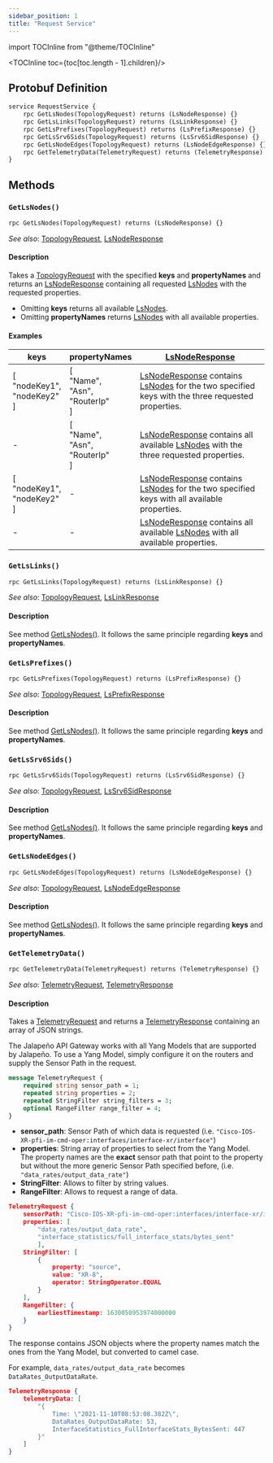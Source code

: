 ```yaml
---
sidebar_position: 1
title: "Request Service"
---
```


import TOCInline from "@theme/TOCInline"

<TOCInline toc={toc[toc.length - 1].children}/>

## Protobuf Definition

```protobuf
service RequestService {
    rpc GetLsNodes(TopologyRequest) returns (LsNodeResponse) {}
    rpc GetLsLinks(TopologyRequest) returns (LsLinkResponse) {}
    rpc GetLsPrefixes(TopologyRequest) returns (LsPrefixResponse) {}
    rpc GetLsSrv6Sids(TopologyRequest) returns (LsSrv6SidResponse) {}
    rpc GetLsNodeEdges(TopologyRequest) returns (LsNodeEdgeResponse) {}
    rpc GetTelemetryData(TelemetryRequest) returns (TelemetryResponse) {}
}
```

## Methods

### `GetLsNodes()`

```protobuf
rpc GetLsNodes(TopologyRequest) returns (LsNodeResponse) {}
```

*See also*: [TopologyRequest](messages#topologyrequest), [LsNodeResponse](messages#lsnoderesponse)

#### Description

Takes a [TopologyRequest](messages#topologyrequest) with the specified **keys** and **propertyNames** and returns an [LsNodeResponse](messages#lsnoderesponse) containing all requested [LsNodes](messages#lsnode) with the requested properties.

- Omitting **keys** returns all available [LsNodes](messages#lsnode).
- Omitting **propertyNames** returns [LsNodes](messages#lsnode) with all available properties.

#### Examples

keys | propertyNames | [LsNodeResponse](messages#lsnoderesponse)
--- | --- | ---
[<br />"nodeKey1",<br />"nodeKey2"<br />] | [<br />"Name",<br />"Asn",<br />"RouterIp"<br />] | [LsNodeResponse](messages#lsnoderesponse) contains [LsNodes](messages#lsnode) for the two specified keys with the three requested properties.
- | [<br />"Name",<br />"Asn",<br />"RouterIp"<br />] | [LsNodeResponse](messages#lsnoderesponse) contains all available [LsNodes](messages#lsnode) with the three requested properties.
[<br />"nodeKey1",<br />"nodeKey2"<br />] | - | [LsNodeResponse](messages#lsnoderesponse) contains [LsNodes](messages#lsnode) for the two specified keys with all available properties.
- | - | [LsNodeResponse](messages#lsnoderesponse) contains all available [LsNodes](messages#lsnode) with all available properties.

### `GetLsLinks()`

```protobuf
rpc GetLsLinks(TopologyRequest) returns (LsLinkResponse) {}
```

*See also*: [TopologyRequest](messages#topologyrequest), [LsLinkResponse](messages#lslinkresponse)

#### Description

See method [GetLsNodes()](#getlsnodes). It follows the same principle regarding **keys** and **propertyNames**.

### `GetLsPrefixes()`

```protobuf
rpc GetLsPrefixes(TopologyRequest) returns (LsPrefixResponse) {}
```

*See also*: [TopologyRequest](messages#topologyrequest), [LsPrefixResponse](messages#lsprefixresponse)

#### Description

See method [GetLsNodes()](#getlsnodes). It follows the same principle regarding **keys** and **propertyNames**.

### `GetLsSrv6Sids()`

```protobuf
rpc GetLsSrv6Sids(TopologyRequest) returns (LsSrv6SidResponse) {}
```

*See also*: [TopologyRequest](messages#topologyrequest), [LsSrv6SidResponse](messages#lssrv6sidresponse)

#### Description

See method [GetLsNodes()](#getlsnodes). It follows the same principle regarding **keys** and **propertyNames**.

### `GetLsNodeEdges()`

```protobuf
rpc GetLsNodeEdges(TopologyRequest) returns (LsNodeEdgeResponse) {}
```

*See also*: [TopologyRequest](messages#topologyrequest), [LsNodeEdgeResponse](messages#lsnodeedgeresponse)

#### Description

See method [GetLsNodes()](#getlsnodes). It follows the same principle regarding **keys** and **propertyNames**.

### `GetTelemetryData()`

```protobuf
rpc GetTelemetryData(TelemetryRequest) returns (TelemetryResponse) {}
```

*See also*: [TelemetryRequest](messages#telemetryrequest), [TelemetryResponse](messages#telemetryresponse)

#### Description

Takes a [TelemetryRequest](messages#telemetryrequest) and returns a [TelemetryResponse](messages#telemetryresponse) containing an array of JSON strings.

The Jalapeño API Gateway works with all Yang Models that are supported by Jalapeño. To use a Yang Model, simply configure it on the routers and supply the Sensor Path in the request.

```protobuf
message TelemetryRequest {
    required string sensor_path = 1;
    repeated string properties = 2;
    repeated StringFilter string_filters = 3;
    optional RangeFilter range_filter = 4;
}
```

- **sensor_path**: Sensor Path of which data is requested (i.e. `"Cisco-IOS-XR-pfi-im-cmd-oper:interfaces/interface-xr/interface"`)
- **properties**: String array of properties to select from the Yang Model. The property names are the **exact** sensor path that point to the property but without the more generic Sensor Path specified before, (i.e. `"data_rates/output_data_rate"`)
- **StringFilter**: Allows to filter by string values.
- **RangeFilter**: Allows to request a range of data.

```json
TelemetryRequest {
    sensorPath: "Cisco-IOS-XR-pfi-im-cmd-oper:interfaces/interface-xr/interface",
    properties: [
        "data_rates/output_data_rate",
        "interface_statistics/full_interface_stats/bytes_sent"
        ],
    StringFilter: [
        {
            property: "source",
            value: "XR-8",
            operator: StringOperator.EQUAL
        }
    ],
    RangeFilter: {
        earliestTimestamp: 1630050953974000000
    }
}
```

The response contains JSON objects where the property names match the ones from the Yang Model, but converted to camel case.

For example, `data_rates/output_data_rate` becomes `DataRates_OutputDataRate`.

```json
TelemetryResponse {
    telemetryData: [
        "{
            Time: \"2021-11-10T08:53:08.382Z\",
            DataRates_OutputDataRate: 53,
            InterfaceStatistics_FullInterfaceStats_BytesSent: 447
        }"
    ]
}
```
